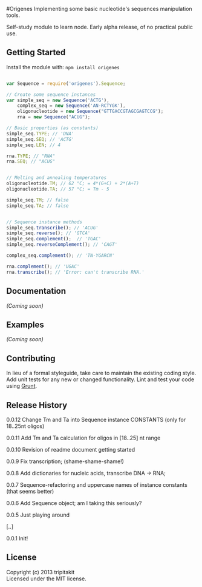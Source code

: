 #Origenes
Implementing some basic nucleotide's sequences manipulation tools.

Self-study module to learn node. Early alpha release, of no practical public use.


## Getting Started
Install the module with: `npm install origenes`

```javascript

var Sequence = require('origenes').Sequence;

// Create some sequence instances
var simple_seq = new Sequence('ACTG'),
	complex_seq = new Sequence('AN-RCTYGK'),
	oligonucleotide = new Sequence("GTTGACCGTAGCGAGTCCG");
	rna = new Sequence("ACUG");

// Basic properties (as constants)
simple_seq.TYPE; // 'DNA'
simple_seq.SEQ; // 'ACTG'
simple_seq.LEN; // 4

rna.TYPE; // "RNA"
rna.SEQ; // "ACUG"


// Melting and annealing temperatures
oligonucleotide.TM; // 62 °C; = 4*(G+C) + 2*(A+T) 
oligonucleotide.TA; // 57 °C; = Tm - 5

simple_seq.TM; // false
simple_seq.TA; // false


// Sequence instance methods
simple_seq.transcribe(); // 'ACUG'
simple_seq.reverse(); // 'GTCA'
simple_seq.complement();  // 'TGAC'
simple_seq.reverseComplement(); // 'CAGT'

complex_seq.complement(); // 'TN-YGARCN'

rna.complement(); // 'UGAC'
rna.transcribe(); // 'Error: can't transcribe RNA.'

```

## Documentation
_(Coming soon)_

## Examples
_(Coming soon)_

## Contributing
In lieu of a formal styleguide, take care to maintain the existing coding style. Add unit tests for any new or changed functionality. Lint and test your code using [Grunt](http://gruntjs.com/).

## Release History
0.0.12 Change Tm and Ta into Sequence instance CONSTANTS (only for 18..25nt oligos)

0.0.11 Add Tm and Ta calculation for oligos in [18..25] nt range

0.0.10 Revision of readme document getting started

0.0.9 Fix transcription; (shame-shame-shame!)

0.0.8 Add dictionaries for nucleic acids, transcribe DNA -> RNA;

0.0.7 Sequence-refactoring and uppercase names of instance constants (that seems better)

0.0.6 Add Sequence object; am I taking this seriously?

0.0.5 Just playing around

[..]

0.0.1 Init!

## License
Copyright (c) 2013 tripitakit  
Licensed under the MIT license.

